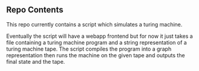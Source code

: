## Repo Contents
This repo currently contains a script which simulates a turing machine.

Eventually the script will have a webapp frontend but for now it just takes a file containing a turing machine program and a string representation of a turing machine tape.
The script compiles the program into a graph representation then runs the machine on the given tape and outputs the final state and the tape.
